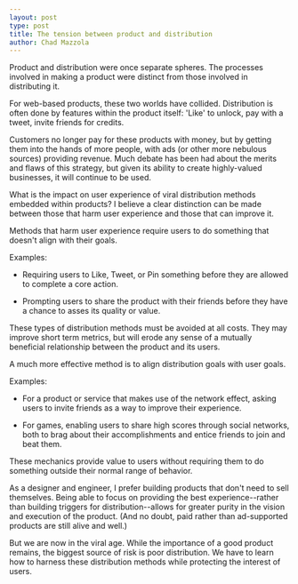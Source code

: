 ```yaml
---
layout: post
type: post
title: The tension between product and distribution
author: Chad Mazzola
---
```


Product and distribution were once separate spheres. The processes involved in making a product were distinct from those involved in distributing it.

For web-based products, these two worlds have collided. Distribution is often done by features within the product itself: 'Like' to unlock, pay with a tweet, invite friends for credits.

Customers no longer pay for these products with money, but by getting them into the hands of more people, with ads (or other more nebulous sources) providing revenue. Much debate has been had about the merits and flaws of this strategy, but given its ability to create highly-valued businesses, it will continue to be used.

What is the impact on user experience of viral distribution methods embedded within products? I believe a clear distinction can be made between those that harm user experience and those that can improve it.

Methods that harm user experience require users to do something that doesn't align with their goals.

Examples: 

* Requiring users to Like, Tweet, or Pin something before they are allowed to complete a core action.

* Prompting users to share the product with their friends before they have a chance to asses its quality or value.

These types of distribution methods must be avoided at all costs. They may improve short term metrics, but will erode any sense of a mutually beneficial relationship between the product and its users.

A much more effective method is to align distribution goals with user goals. 

Examples:

* For a product or service that makes use of the network effect, asking users to invite friends as a way to improve their experience.

* For games, enabling users to share high scores through social networks, both to brag about their accomplishments and entice friends to join and beat them.

These mechanics provide value to users without requiring them to do something outside their normal range of behavior.

As a designer and engineer, I prefer building products that don't need to sell themselves. Being able to focus on providing the best experience--rather than building triggers for distribution--allows for greater purity in the vision and execution of the product. (And no doubt, paid rather than ad-supported products are still alive and well.)

But we are now in the viral age. While the importance of a good product remains, the biggest source of risk is poor distribution. We have to learn how to harness these distribution methods while protecting the interest of users.

